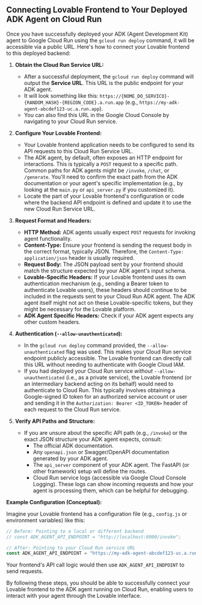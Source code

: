 ## Connecting Lovable Frontend to Your Deployed ADK Agent on Cloud Run

Once you have successfully deployed your ADK (Agent Development Kit) agent to Google Cloud Run using the `gcloud run deploy` command, it will be accessible via a public URL. Here's how to connect your Lovable frontend to this deployed backend:

1.  **Obtain the Cloud Run Service URL:**
    *   After a successful deployment, the `gcloud run deploy` command will output the **Service URL**. This URL is the public endpoint for your ADK agent.
    *   It will look something like this: `https://{NOME_DO_SERVICO}-{RANDOM_HASH}-{REGION_CODE}.a.run.app` (e.g., `https://my-adk-agent-abcdef123-uc.a.run.app`).
    *   You can also find this URL in the Google Cloud Console by navigating to your Cloud Run service.

2.  **Configure Your Lovable Frontend:**
    *   Your Lovable frontend application needs to be configured to send its API requests to this Cloud Run Service URL.
    *   The ADK agent, by default, often exposes an HTTP endpoint for interactions. This is typically a `POST` request to a specific path. Common paths for ADK agents might be `/invoke`, `/chat`, or `/generate`. You'll need to confirm the exact path from the ADK documentation or your agent's specific implementation (e.g., by looking at the `main.py` or `api_server.py` if you customized it).
    *   Locate the part of your Lovable frontend's configuration or code where the backend API endpoint is defined and update it to use the new Cloud Run Service URL.

3.  **Request Format and Headers:**
    *   **HTTP Method:** ADK agents usually expect `POST` requests for invoking agent functionality.
    *   **Content-Type:** Ensure your frontend is sending the request body in the correct format, typically JSON. Therefore, the `Content-Type: application/json` header is usually required.
    *   **Request Body:** The JSON payload sent by your frontend should match the structure expected by your ADK agent's input schema.
    *   **Lovable-Specific Headers:** If your Lovable frontend uses its own authentication mechanism (e.g., sending a Bearer token to authenticate Lovable users), these headers should continue to be included in the requests sent to your Cloud Run ADK agent. The ADK agent itself might not act on these Lovable-specific tokens, but they might be necessary for the Lovable platform.
    *   **ADK Agent Specific Headers:** Check if your ADK agent expects any other custom headers.

4.  **Authentication (`--allow-unauthenticated`):**
    *   In the `gcloud run deploy` command provided, the `--allow-unauthenticated` flag was used. This makes your Cloud Run service endpoint publicly accessible. The Lovable frontend can directly call this URL without needing to authenticate with Google Cloud IAM.
    *   If you had deployed your Cloud Run service *without* `--allow-unauthenticated` (i.e., as a private service), the Lovable frontend (or an intermediary backend acting on its behalf) would need to authenticate to Cloud Run. This typically involves obtaining a Google-signed ID token for an authorized service account or user and sending it in the `Authorization: Bearer <ID_TOKEN>` header of each request to the Cloud Run service.

5.  **Verify API Paths and Structure:**
    *   If you are unsure about the specific API path (e.g., `/invoke`) or the exact JSON structure your ADK agent expects, consult:
        *   The official ADK documentation.
        *   Any `openapi.json` or Swagger/OpenAPI documentation generated by your ADK agent.
        *   The `api_server` component of your ADK agent. The FastAPI (or other framework) setup will define the routes.
        *   Cloud Run service logs (accessible via Google Cloud Console Logging). These logs can show incoming requests and how your agent is processing them, which can be helpful for debugging.

**Example Configuration (Conceptual):**

Imagine your Lovable frontend has a configuration file (e.g., `config.js` or environment variables) like this:

```javascript
// Before: Pointing to a local or different backend
// const ADK_AGENT_API_ENDPOINT = "http://localhost:8000/invoke";

// After: Pointing to your Cloud Run service URL
const ADK_AGENT_API_ENDPOINT = "https://my-adk-agent-abcdef123-uc.a.run.app/invoke"; // Replace with your actual URL and path
```

Your frontend's API call logic would then use `ADK_AGENT_API_ENDPOINT` to send requests.

By following these steps, you should be able to successfully connect your Lovable frontend to the ADK agent running on Cloud Run, enabling users to interact with your agent through the Lovable interface.
